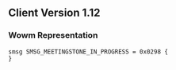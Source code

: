 ## Client Version 1.12

### Wowm Representation
```rust,ignore
smsg SMSG_MEETINGSTONE_IN_PROGRESS = 0x0298 {
}

```
